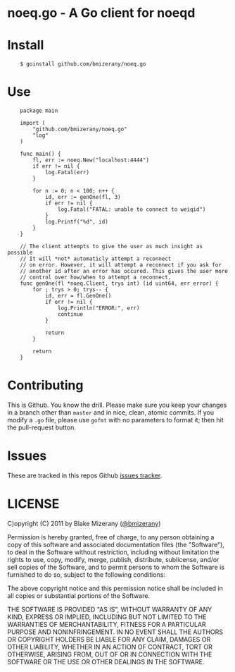 # noeq.go - A Go client for noeqd

# Install

		$ goinstall github.com/bmizerany/noeq.go

# Use

		package main

		import (
			"github.com/bmizerany/noeq.go"
			"log"
		)

		func main() {
			fl, err := noeq.New("localhost:4444")
			if err != nil {
				log.Fatal(err)
			}

			for n := 0; n < 100; n++ {
				id, err := genOne(fl, 3)
				if err != nil {
					log.Fatal("FATAL: unable to connect to weiqid")
				}
				log.Printf("%d", id)
			}
		}

		// The client attempts to give the user as much insight as possible
		// It will *not* automaticly attempt a reconnect
		// on error. However, it will attempt a reconnect if you ask for
		// another id after an error has occured. This gives the user more
		// control over how/when to attempt a reconnect.
		func genOne(fl *noeq.Client, trys int) (id uint64, err error) {
			for ; trys > 0; trys-- {
				id, err = fl.GenOne()
				if err != nil {
					log.Println("ERROR:", err)
					continue
				}

				return
			}

			return
		}

# Contributing

This is Github. You know the drill. Please make sure you keep your changes in a
branch other than `master` and in nice, clean, atomic commits. If you modify a
`.go` file, please use `gofmt` with no parameters to format it; then hit the
pull-request button.

# Issues

These are tracked in this repos Github [issues tracker](http://github.com/bmizerany/weiqi.go/issues).

# LICENSE

C)opyright (C) 2011 by Blake Mizerany ([@bmizerany](http://twitter.com/bmizerany))

Permission is hereby granted, free of charge, to any person obtaining a copy
of this software and associated documentation files (the "Software"), to deal
in the Software without restriction, including without limitation the rights
to use, copy, modify, merge, publish, distribute, sublicense, and/or sell
copies of the Software, and to permit persons to whom the Software is
furnished to do so, subject to the following conditions:

The above copyright notice and this permission notice shall be included in
all copies or substantial portions of the Software.

THE SOFTWARE IS PROVIDED "AS IS", WITHOUT WARRANTY OF ANY KIND, EXPRESS OR
IMPLIED, INCLUDING BUT NOT LIMITED TO THE WARRANTIES OF MERCHANTABILITY,
FITNESS FOR A PARTICULAR PURPOSE AND NONINFRINGEMENT. IN NO EVENT SHALL THE
AUTHORS OR COPYRIGHT HOLDERS BE LIABLE FOR ANY CLAIM, DAMAGES OR OTHER
LIABILITY, WHETHER IN AN ACTION OF CONTRACT, TORT OR OTHERWISE, ARISING FROM,
OUT OF OR IN CONNECTION WITH THE SOFTWARE OR THE USE OR OTHER DEALINGS IN
THE SOFTWARE. 
